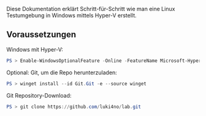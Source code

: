 Diese Dokumentation erklärt Schritt-für-Schritt wie man eine Linux Testumgebung in Windows mittels Hyper-V erstellt.

## Voraussetzungen

Windows mit Hyper-V:

```powershell
PS > Enable-WindowsOptionalFeature -Online -FeatureName Microsoft-Hyper-V -All
```

Optional: Git, um die Repo herunterzuladen:

```powershell
PS > winget install --id Git.Git -e --source winget
```

Git Repository-Download:

```powershell
PS > git clone https://github.com/luki4no/lab.git 
```
